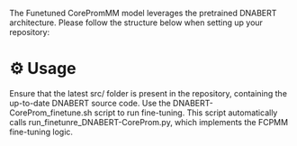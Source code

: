 The Funetuned CorePromMM model leverages the pretrained DNABERT architecture.
Please follow the structure below when setting up your repository:

# ⚙️ Usage

Ensure that the latest src/ folder is present in the repository, containing the up-to-date DNABERT source code.
Use the DNABERT-CoreProm_finetune.sh script to run fine-tuning. This script automatically calls run_finetunre_DNABERT-CoreProm.py, which implements the FCPMM fine-tuning logic.
